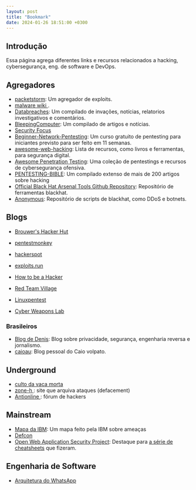 ```yaml
---
layout: post
title: "Bookmark"
date: 2024-01-26 18:51:00 +0300 
---
```


## Introdução

Essa página agrega diferentes links e recursos relacionados a hacking, cybersegurança, eng. de software e DevOps.

## Agregadores
-  <a href = "https://packetstormsecurity.com/">packetstorm</a>: Um agregador de exploits.
- <a href="https://malwiki.org/index.php?title=Main_Page"> malware wiki </a>.
- <a href="https://www.databreaches.net/">Databreaches</a>: Um compilado de invações, notícias, relatorios investigativos e comentários.
- <a href="https://www.bleepingcomputer.com/">BleepingComputer</a>: Um compilado de artigos e notícias.
- <a href="https://www.securityfocus.com/"> Security Focus </a>
- <a href="https://github.com/hmaverickadams/Beginner-Network-Pentesting">Beginner-Network-Pentesting</a>: Um curso gratuito de pentesting para iniciantes previsto para ser feito em 11 semanas.
- <a href="https://github.com/infoslack/awesome-web-hacking">awesome-web-hacking</a>: Lista de recursos, como livros e ferramentas, para segurança digital.
- <a href="https://github.com/enaqx/awesome-pentest">Awesome Penetration Testing</a>: Uma coleção de pentestings e recursos de cybersegurança ofensiva.
- <a href="https://github.com/blaCCkHatHacEEkr/PENTESTING-BIBLE">PENTESTING-BIBLE</a>: Um compilado extenso de mais de 200 artigos sobre hacking
- <a href="https://github.com/toolswatch/blackhat-arsenal-tools">Official Black Hat Arsenal Tools Github Repository</a>: Repositório de ferramentas blackhat.
- <a href="https://github.com/H1R0GH057/Anonymous">Anonymous</a>: Repositório de scripts de blackhat, como DDoS e botnets.

## Blogs

- <a href="https://www.win.tue.nl/~aeb/linux/hh/"> Brouwer's Hacker Hut</a>

- <a href="http://pentestmonkey.net/">pentestmonkey</a>
- <a href="https://hackerspot.net/">hackerspot</a>
- <a href="https://exploits.run/"> exploits.run </a>
- <a href="http://www.catb.org/~esr/faqs/hacker-howto.html"> How to be a Hacker </a>
- <a href="https://redteamvillage.io/"> Red Team Village </a>
- <a href="https://linuxpentest.com.br/"> Linuxpentest </a>
- <a href="https://null-byte.wonderhowto.com/collection/cyber-weapons-lab/"> Cyber Weapons Lab </a>

### Brasileiros
- <a href="https://deniszanin.com/"> Blog de Denis</a>: Blog sobre privacidade, segurança, engenharia reversa e jornalismo.
- [caioau](https://caioau.net/): Blog pessoal do Caio volpato.
    
## Underground
- <a href="https://cultdeadcow.com">culto da vaca morta</a>
- <a href="http://www.zone-h.org/"> zone-h </a>: site que arquiva ataques (defacement)
- <a href="https://www.antionline.com/"> Antionline </a>: fórum de hackers
        

## Mainstream
- <a href="https://exchange.xforce.ibmcloud.com/activity/map">Mapa da IBM</a>: Um mapa feito pela IBM sobre ameaças
- <a href="https://defcon.org/">Defcon</a>
- <a href="https://owasp.org/">Open Web Application Security Project</a>: Destaque para <a href="https://cheatsheetseries.owasp.org/cheatsheets/LDAP_Injection_Prevention_Cheat_Sheet.html">a série de cheatsheets</a> que fizeram. 


## Engenharia de Software
- [Arquitetura do WhatsApp](https://newsletter.systemdesign.one/p/whatsapp-engineering)
